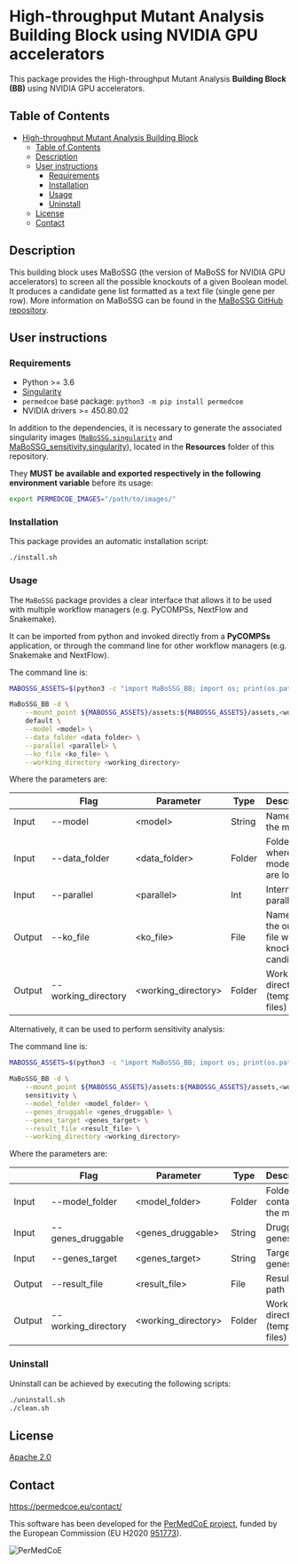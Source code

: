 # High-throughput Mutant Analysis Building Block using NVIDIA GPU accelerators

This package provides the High-throughput Mutant Analysis **Building Block (BB)** using NVIDIA GPU accelerators.

## Table of Contents

- [High-throughput Mutant Analysis Building Block](#high-throughput-mutant-analysis-building-block)
  - [Table of Contents](#table-of-contents)
  - [Description](#description)
  - [User instructions](#user-instructions)
    - [Requirements](#requirements)
    - [Installation](#installation)
    - [Usage](#usage)
    - [Uninstall](#uninstall)
  - [License](#license)
  - [Contact](#contact)

## Description

This building block uses MaBoSSG (the version of MaBoSS for NVIDIA GPU accelerators) to screen all the possible knockouts of a given Boolean model. It produces a candidate gene list formatted as a text file (single gene per row). More information on MaBoSSG can be found in the [MaBoSSG GitHub repository](https://github.com/sysbio-curie/MaBoSSG).

## User instructions

### Requirements

- Python >= 3.6
- [Singularity](https://singularity.lbl.gov/docs-installation)
- `permedcoe` base package: `python3 -m pip install permedcoe`
- NVIDIA drivers >= 450.80.02

In addition to the dependencies, it is necessary to generate the associated
singularity images ([`MaBoSSG.singularity`](../Resources/images/MaBoSSG.singularity) and
[MaBoSSG_sensitivity.singularity](../Resources/images/MaBoSSG_sensitivity.singularity)),
located in the **Resources** folder of this repository.

They **MUST be available and exported respectively in the following environment variable**
before its usage:

```bash
export PERMEDCOE_IMAGES="/path/to/images/"
```

### Installation

This package provides an automatic installation script:

```bash
./install.sh
```

### Usage

The `MaBoSSG` package provides a clear interface that allows
it to be used with multiple workflow managers (e.g. PyCOMPSs, NextFlow and
Snakemake).

It can be imported from python and invoked directly from a **PyCOMPSs**
application, or through the command line for other workflow managers
(e.g. Snakemake and NextFlow).

The command line is:

```bash
MABOSSG_ASSETS=$(python3 -c "import MaBoSSG_BB; import os; print(os.path.dirname(MaBoSSG_BB.__file__))")

MaBoSSG_BB -d \
    --mount_point ${MABOSSG_ASSETS}/assets:${MABOSSG_ASSETS}/assets,<working_directory>:<working_directory> \
    default \
    --model <model> \
    --data_folder <data_folder> \
    --parallel <parallel> \
    --ko_file <ko_file> \
    --working_directory <working_directory>
```

Where the parameters are:

|        | Flag                | Parameter            | Type   | Description                                           |
|--------|---------------------|----------------------|--------|-------------------------------------------------------|
| Input  | --model             | \<model>             | String | Name of the model                                     |
| Input  | --data_folder       | \<data_folder>       | Folder | Folder where the model files are located              |
| Input  | --parallel          | \<parallel>          | Int    | Internal parallelism                                  |
| Output | --ko_file           | \<ko_file>           | File   | Name of the output file with the knock-out candidates |
| Output | --working_directory | \<working_directory> | Folder | Working directory (temporary files)                   |

Alternatively, it can be used to perform sensitivity analysis:

The command line is:

```bash
MABOSSG_ASSETS=$(python3 -c "import MaBoSSG_BB; import os; print(os.path.dirname(MaBoSSG_BB.__file__))")

MaBoSSG_BB -d \
    --mount_point ${MABOSSG_ASSETS}/assets:${MABOSSG_ASSETS}/assets,<working_directory>:<working_directory> \
    sensitivity \
    --model_folder <model_folder> \
    --genes_druggable <genes_druggable> \
    --genes_target <genes_target> \
    --result_file <result_file> \
    --working_directory <working_directory>
```

Where the parameters are:

|        | Flag                | Parameter            | Type   | Description                         |
|--------|---------------------|----------------------|--------|-------------------------------------|
| Input  | --model_folder      | \<model_folder>      | Folder | Folder that contains the model      |
| Input  | --genes_druggable   | \<genes_druggable>   | String | Druggable genes                     |
| Input  | --genes_target      | \<genes_target>      | String | Target genes                        |
| Output | --result_file       | \<result_file>       | File   | Result file path                    |
| Output | --working_directory | \<working_directory> | Folder | Working directory (temporary files) |

### Uninstall

Uninstall can be achieved by executing the following scripts:

```bash
./uninstall.sh
./clean.sh
```

## License

[Apache 2.0](https://www.apache.org/licenses/LICENSE-2.0)


## Contact

<https://permedcoe.eu/contact/>

This software has been developed for the [PerMedCoE project](https://permedcoe.eu/), funded by the European Commission (EU H2020 [951773](https://cordis.europa.eu/project/id/951773)).

![](https://permedcoe.eu/wp-content/uploads/2020/11/logo_1.png "PerMedCoE")
